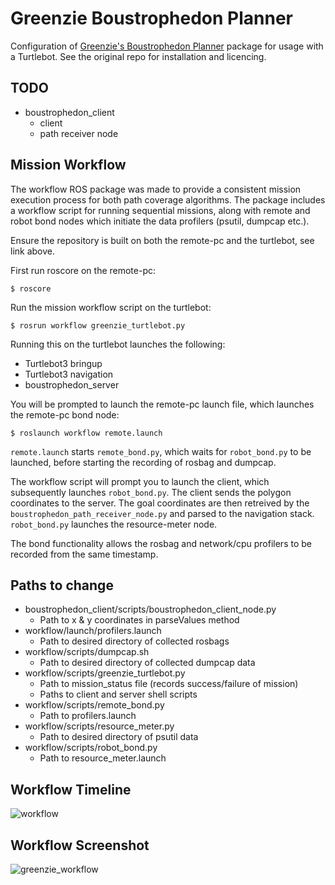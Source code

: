 # Greenzie Boustrophedon Planner

Configuration of [Greenzie's Boustrophedon Planner](https://github.com/Greenzie/boustrophedon_planner) package for usage with a Turtlebot. See the original repo for installation and licencing.

## TODO

* boustrophedon_client
  * client
  * path receiver node


## Mission Workflow

The workflow ROS package was made to provide a consistent mission execution process for both path coverage algorithms. The package includes a workflow script for running sequential missions, along with remote and robot bond nodes which initiate the data profilers (psutil, dumpcap etc.).

Ensure the repository is built on both the remote-pc and the turtlebot, see link above.

First run roscore on the remote-pc:

```
$ roscore
```

Run the mission workflow script on the turtlebot:

```
$ rosrun workflow greenzie_turtlebot.py
```

Running this on the turtlebot launches the following:
- Turtlebot3 bringup
- Turtlebot3 navigation
- boustrophedon_server

You will be prompted to launch the remote-pc launch file, which launches the remote-pc bond node:

```
$ roslaunch workflow remote.launch
```

``` remote.launch ``` starts ``` remote_bond.py ```, which waits for ``` robot_bond.py ``` to be launched, before starting the recording of rosbag and dumpcap.


The workflow script will prompt you to launch the client, which subsequently launches ``` robot_bond.py ```. The client sends the polygon coordinates to the server. The goal coordinates are then retreived by the ``` boustrophedon_path_receiver_node.py ``` and parsed to the navigation stack. ``` robot_bond.py ``` launches the resource-meter node. 

The bond functionality allows the rosbag and network/cpu profilers to be recorded from the same timestamp.

## Paths to change

* boustrophedon_client/scripts/boustrophedon_client_node.py
  * Path to x & y coordinates in parseValues method
* workflow/launch/profilers.launch
  * Path to desired directory of collected rosbags
* workflow/scripts/dumpcap.sh
  * Path to desired directory of collected dumpcap data
* workflow/scripts/greenzie_turtlebot.py
  * Path to mission_status file (records success/failure of mission)
  * Paths to client and server shell scripts
* workflow/scripts/remote_bond.py
  * Path to profilers.launch
* workflow/scripts/resource_meter.py
  * Path to desired directory of psutil data
* workflow/scripts/robot_bond.py
  * Path to resource_meter.launch

## Workflow Timeline

![workflow](https://user-images.githubusercontent.com/22135172/126071268-4b75f676-e686-4ac9-abd7-10e3ced08e96.png)

## Workflow Screenshot

![greenzie_workflow](https://user-images.githubusercontent.com/22135172/126071322-c59cea1e-efa1-4602-8f1f-d84b8daf7d83.png)



